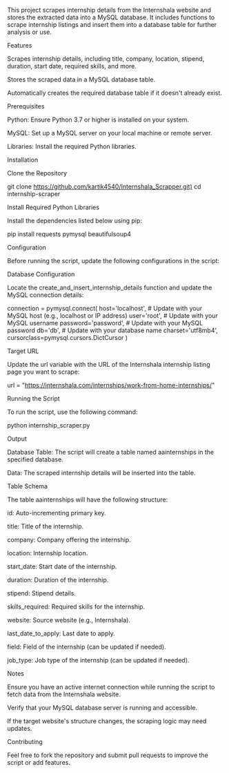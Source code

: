 This project scrapes internship details from the Internshala website and stores the extracted data into a MySQL database. It includes functions to scrape internship listings and insert them into a database table for further analysis or use.

Features

Scrapes internship details, including title, company, location, stipend, duration, start date, required skills, and more.

Stores the scraped data in a MySQL database table.

Automatically creates the required database table if it doesn't already exist.

Prerequisites

Python: Ensure Python 3.7 or higher is installed on your system.

MySQL: Set up a MySQL server on your local machine or remote server.

Libraries: Install the required Python libraries.

Installation

Clone the Repository

git clone <https://github.com/kartik4540/Internshala_Scrapper.git)>
cd internship-scraper

Install Required Python Libraries

Install the dependencies listed below using pip:

pip install requests pymysql beautifulsoup4

Configuration

Before running the script, update the following configurations in the script:

Database Configuration

Locate the create_and_insert_internship_details function and update the MySQL connection details:

connection = pymysql.connect(
    host='localhost',          # Update with your MySQL host (e.g., localhost or IP address)
    user='root',               # Update with your MySQL username
    password='password',       # Update with your MySQL password
    db='db',                   # Update with your database name
    charset='utf8mb4',
    cursorclass=pymysql.cursors.DictCursor
)

Target URL

Update the url variable with the URL of the Internshala internship listing page you want to scrape:

url = "https://internshala.com/internships/work-from-home-internships/"

Running the Script

To run the script, use the following command:

python internship_scraper.py

Output

Database Table: The script will create a table named aainternships in the specified database.

Data: The scraped internship details will be inserted into the table.

Table Schema

The table aainternships will have the following structure:

id: Auto-incrementing primary key.

title: Title of the internship.

company: Company offering the internship.

location: Internship location.

start_date: Start date of the internship.

duration: Duration of the internship.

stipend: Stipend details.

skills_required: Required skills for the internship.

website: Source website (e.g., Internshala).

last_date_to_apply: Last date to apply.

field: Field of the internship (can be updated if needed).

job_type: Job type of the internship (can be updated if needed).

Notes

Ensure you have an active internet connection while running the script to fetch data from the Internshala website.

Verify that your MySQL database server is running and accessible.

If the target website's structure changes, the scraping logic may need updates.

Contributing

Feel free to fork the repository and submit pull requests to improve the script or add features.
